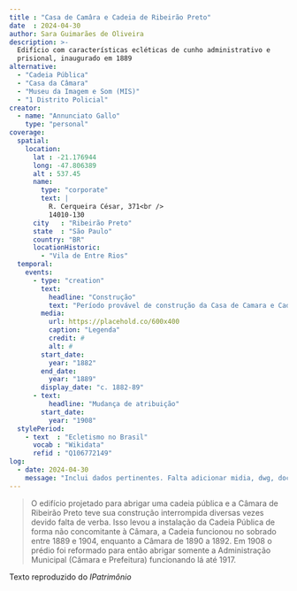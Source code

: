 ```yaml
---
title : "Casa de Camâra e Cadeia de Ribeirão Preto"
date  : 2024-04-30
author: Sara Guimarães de Oliveira
description: >-
  Edifício com características ecléticas de cunho administrativo e
  prisional, inaugurado em 1889
alternative:
  - "Cadeia Pública"
  - "Casa da Câmara"
  - "Museu da Imagem e Som (MIS)"
  - "1 Distrito Policial"
creator:
  - name: "Annunciato Gallo"
    type: "personal"
coverage:
  spatial:
    location:
      lat : -21.176944
      long: -47.806389
      alt : 537.45
      name:
        type: "corporate"
        text: |
          R. Cerqueira César, 371<br />
          14010-130
      city   : "Ribeirão Preto"
      state  : "São Paulo"
      country: "BR"
      locationHistoric:
        - "Vila de Entre Rios"
  temporal:
    events:
      - type: "creation"
        text:
          headline: "Construção"
          text: "Período provável de construção da Casa de Camara e Cadeia de Ribeirão Preto"
        media:
          url: https://placehold.co/600x400
          caption: "Legenda"
          credit: #
          alt: #
        start_date:
          year: "1882"
        end_date:
          year: "1889"
        display_date: "c. 1882-89"
      - text:
          headline: "Mudança de atribuição"
        start_date:
          year: "1908"
  stylePeriod:
    - text  : "Ecletismo no Brasil"
      vocab : "Wikidata"
      refid : "Q106772149"
log:
  - date: 2024-04-30
    message: "Inclui dados pertinentes. Falta adicionar midia, dwg, docs e verificar quanto ao tombamento."
---
```


</blockquote>

>O edifício projetado para abrigar uma cadeia pública e a Câmara de
>Ribeirão Preto teve sua construção interrompida diversas vezes devido
>falta de verba. Isso levou a instalação da Cadeia Pública de forma não
>concomitante à Câmara, a Cadeia funcionou no sobrado entre 1889 e 1904,
>enquanto a Câmara de 1890 a 1892. Em 1908 o prédio foi reformado para
>então abrigar somente a Administração Municipal (Câmara e Prefeitura)
>funcionando lá até 1917.

  <footer class="figure-caption">Texto reproduzido
  do <cite>IPatrimônio</footer>
</blockquote>
